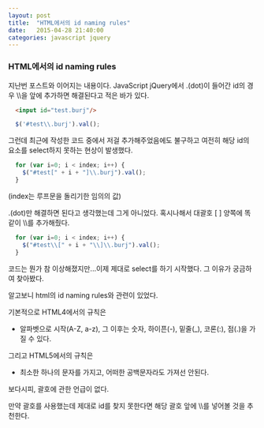 ```yaml
---
layout: post
title:  "HTML에서의 id naming rules"
date:   2015-04-28 21:40:00
categories: javascript jquery
---
```



### HTML에서의 id naming rules
  
지난번 포스트와 이어지는 내용이다.
JavaScript jQuery에서 .(dot)이 들어간 id의 경우 \\\을 앞에 추가하면 해결된다고 적은 바가 있다.

```html
  <input id="test.burj"/>
```
```javascript
  $('#test\\.burj').val();
```

그런데 최근에 작성한 코드 중에서 저걸 추가해주었음에도 불구하고
여전히 해당 id의 요소를 select하지 못하는 현상이 발생했다.

```javascript
  for (var i=0; i < index; i++) {
    $("#test[" + i + "]\\.burj").val();
  }
```
(index는 루프문을 돌리기한 임의의 값)

.(dot)만 해결하면 된다고 생각했는데 그게 아니었다.
혹시나해서 대괄호 [ ] 양쪽에 똑같이 \\\를 추가해줬다.

```javascript
  for (var i=0; i < index; i++) {
    $("#test\\[" + i + "\\]\\.burj").val();
  }
```

코드는 뭔가 참 이상해졌지만...이제 제대로 select를 하기 시작했다.
그 이유가 궁금하여 찾아봤다.

알고보니 html의 id naming rules와 관련이 있었다.

기본적으로 HTML4에서의 규칙은

- 알파벳으로 시작(A-Z, a-z), 그 이후는 숫자, 하이픈(-), 밑줄(_), 코론(:), 점(.)을 가질 수 있다.

그리고 HTML5에서의 규칙은
- 최소한 하나의 문자를 가지고, 어떠한 공백문자라도 가져선 안된다.

보다시피, 괄호에 관한 언급이 없다.

만약 괄호를 사용했는데 제대로 id를 찾지 못한다면
해당 괄호 앞에 \\\를 넣어볼 것을 추천한다.
